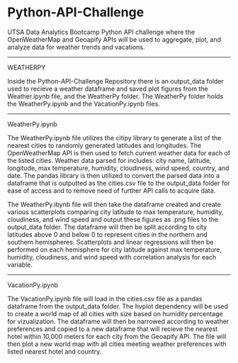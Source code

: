 # Python-API-Challenge
UTSA Data Analytics Bootcamp Python API challenge where the OpenWeatherMap and Geoapify APIs will be used to aggregate, plot, and analyze data for weather trends and vacations.

------------------------------------------------------------------------------------------------------------------
WEATHERPY

Inside the Python-API-Challenge Repository there is an output_data folder used to recieve a weather dataframe and saved plot figures from the Weather.ipynb file, and the WeatherPy folder. The WeatherPy folder holds the WeatherPy.ipynb and the VacationPy.ipynb files.

------------------------------------------------------------------------------------------------------------------
WeatherPy.ipynb

The WeatherPy.ipynb file utilizes the citipy library to generate a list of the nearest cities to randomly generated latitudes and longitudes. The OpenWeatherMap API is then used to fetch current weather data for each of the listed cities. Weather data parsed for includes: city name, latitude, longitude, max temperature, humidity, cloudiness, wind speed, country, and date. The pandas library is then utilized to convert the parsed data into a dataframe that is outputted as the cities.csv file to the output_data folder for ease of access and to remove need of further API calls to acquire data.

The WeatherPy.ibynb file will then take the dataframe created and create various scatterplots comparing city latitude to max temperature, humidity, cloudiness, and wind speed and output these figures as .png files to the output_data folder. The dataframe will then be split according to city latitudes above 0 and below 0 to represent cities in the northern and southern hemispheres. Scatterplots and linear regressions will then be performed on each hemisphere for city latitude against max temperature, humidity, cloudiness, and wind speed with correlation analysis for each variable.

------------------------------------------------------------------------------------------------------------------
VacationPy.ipynb

The VacationPy.ipynb file will load in the cities.csv file as a pandas dataframe from the output_data folder. The hvplot dependency will be used to create a world map of all cities with size based on humidity percentage for vizualization. The dataframe will then be narrowed according to weather preferences and copied to a new dataframe that will recieve the nearest hotel within 10,000 meters for each city from the Geoapify API. The file will then plot a new world map with all cities meeting weather preferences with listed nearest hotel and country.